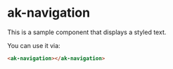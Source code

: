 # ak-navigation

This is a sample component that displays a styled text.

You can use it via:

```html
<ak-navigation></ak-navigation>
```
